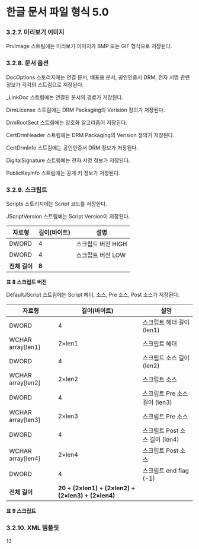 # 한글 문서 파일 형식 5.0

### 3.2.7. 미리보기 이미지

PrvImage 스트림에는 미리보기 이미지가 BMP 또는 GIF 형식으로 저장된다.

### 3.2.8. 문서 옵션

DocOptions 스토리지에는 연결 문서, 배포용 문서, 공인인증서 DRM, 전자 서명 관련 정보가 각각의 스트림으로 저장된다.

_LinkDoc 스트림에는 연결된 문서의 경로가 저장된다.

DrmLicense 스트림에는 DRM Packaging의 Verision 정의가 저장된다.

DrmRootSect 스트림에는 암호화 알고리즘이 저장된다.

CertDrmHeader 스트림에는 DRM Packaging의 Verision 정의가 저장된다.

CertDrmInfo 스트림에는 공인인증서 DRM 정보가 저장된다.

DigitalSignature 스트림에는 전자 서명 정보가 저장된다.

PublicKeyInfo 스트림에는 공개 키 정보가 저장된다.

### 3.2.9. 스크립트

Scripts 스토리지에는 Script 코드를 저장한다.

JScriptVersion 스트림에는 Script Version이 저장된다.

| 자료형 | 길이(바이트) | 설명 |
|--------|--------------|------|
| DWORD | 4 | 스크립트 버전 HIGH |
| DWORD | 4 | 스크립트 버전 LOW |
| **전체 길이** | **8** |  |

**표 8 스크립트 버전**

DefaultJScript 스트림에는 Script 헤더, 소스, Pre 소스, Post 소스가 저장된다.

| 자료형 | 길이(바이트) | 설명 |
|--------|--------------|------|
| DWORD | 4 | 스크립트 헤더 길이 (len1) |
| WCHAR array[len1] | 2×len1 | 스크립트 헤더 |
| DWORD | 4 | 스크립트 소스 길이 (len2) |
| WCHAR array[len2] | 2×len2 | 스크립트 소스 |
| DWORD | 4 | 스크립트 Pre 소스 길이 (len3) |
| WCHAR array[len3] | 2×len3 | 스크립트 Pre 소스 |
| DWORD | 4 | 스크립트 Post 소스 길이 (len4) |
| WCHAR array[len4] | 2×len4 | 스크립트 Post 소스 |
| DWORD | 4 | 스크립트 end flag (-1) |
| **전체 길이** | **20 + (2×len1) + (2×len2) + (2×len3) + (2×len4)** |  |

**표 9 스크립트**

### 3.2.10. XML 템플릿

13
